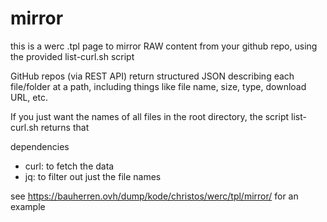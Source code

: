 # mirror

this is a werc .tpl page to mirror RAW content from your github repo, using the provided list-curl.sh script

GitHub repos (via REST API) return structured JSON describing each file/folder at a path, including things like file name, size, type, download URL, etc.

If you just want the names of all files in the root directory, the script list-curl.sh returns that

dependencies 

- curl: to fetch the data
- jq: to filter out just the file names

see <https://bauherren.ovh/dump/kode/christos/werc/tpl/mirror/> for an example
